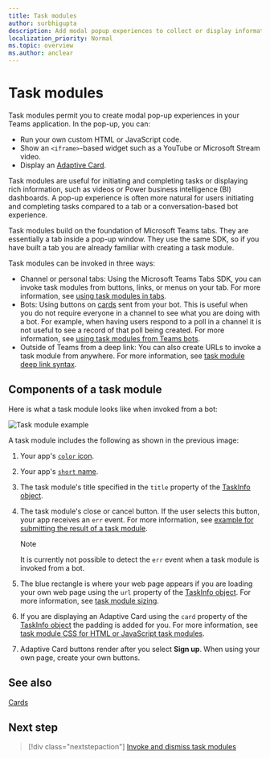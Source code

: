 ```yaml
---
title: Task modules
author: surbhigupta
description: Add modal popup experiences to collect or display information to your users from your Microsoft Teams apps
localization_priority: Normal
ms.topic: overview
ms.author: anclear
---
```


# Task modules

Task modules permit you to create modal pop-up experiences in your Teams application. In the pop-up, you can:

* Run your own custom HTML or JavaScript code.
* Show an `<iframe>`-based widget such as a YouTube or Microsoft Stream video.
* Display an [Adaptive Card](/adaptive-cards/).

Task modules are useful for initiating and completing tasks or displaying rich information, such as videos or Power business intelligence (BI) dashboards. A pop-up experience is often more natural for users initiating and completing tasks compared to a tab or a conversation-based bot experience.

Task modules build on the foundation of Microsoft Teams tabs. They are essentially a tab inside a pop-up window. They use the same SDK, so if you have built a tab you are already familiar with creating a task module.

Task modules can be invoked in three ways:

* Channel or personal tabs: Using the Microsoft Teams Tabs SDK, you can invoke task modules from buttons, links, or menus on your tab. For more information, see [using task modules in tabs](~/task-modules-and-cards/task-modules/task-modules-tabs.md).
* Bots: Using buttons on [cards](~/task-modules-and-cards/cards/cards-reference.md) sent from your bot. This is useful when you do not require everyone in a channel to see what you are doing with a bot. For example, when having users respond to a poll in a channel it is not useful to see a record of that poll being created. For more information, see [using task modules from Teams bots](~/task-modules-and-cards/task-modules/task-modules-bots.md).
* Outside of Teams from a deep link: You can also create URLs to invoke a task module from anywhere. For more information, see [task module deep link syntax](~/task-modules-and-cards/task-modules/invoking-task-modules.md#task-module-deep-link-syntax).

## Components of a task module

Here is what a task module looks like when invoked from a bot:

![Task module example](~/assets/images/task-module/task-module-example.png)

A task module includes the following as shown in the previous image:

1. Your app's [`color` icon](~/resources/schema/manifest-schema.md#icons).
2. Your app's [`short` name](~/resources/schema/manifest-schema.md#name).
3. The task module's title specified in the `title` property of the [TaskInfo object](~/task-modules-and-cards/task-modules/invoking-task-modules.md#the-taskinfo-object).
4. The task module's close or cancel button. If the user selects this button, your app receives an `err` event. For more information, see [example for submitting the result of a task module](~/task-modules-and-cards/task-modules/task-modules-tabs.md#example-of-submitting-the-result-of-a-task-module).

    > [!NOTE]
    > It is currently not possible to detect the `err` event when a task module is invoked from a bot.

5. The blue rectangle is where your web page appears if you are loading your own web page using the `url` property of the [TaskInfo object](~/task-modules-and-cards/task-modules/invoking-task-modules.md#the-taskinfo-object). For more information, see [task module sizing](~/task-modules-and-cards/task-modules/invoking-task-modules.md#task-module-sizing).
6. If you are displaying an Adaptive Card using the `card` property of the [TaskInfo object](~/task-modules-and-cards/task-modules/invoking-task-modules.md#the-taskinfo-object) the padding is added for you. For more information, see [task module CSS for HTML or JavaScript task modules](~/task-modules-and-cards/task-modules/invoking-task-modules.md#task-module-css-for-html-or-javascript-task-modules).
7. Adaptive Card buttons render after you select **Sign up**. When using your own page, create your own buttons.

## See also

[Cards](~/task-modules-and-cards/what-are-cards.md)

## Next step

> [!div class="nextstepaction"]
> [Invoke and dismiss task modules](~/task-modules-and-cards/task-modules/invoking-task-modules.md)
